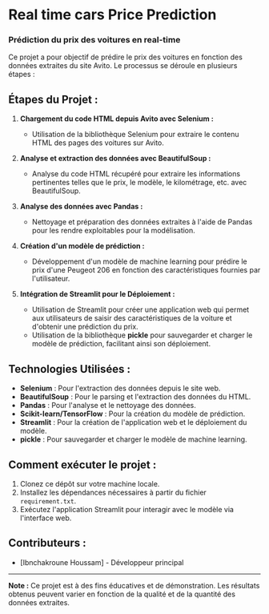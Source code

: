 # Real time cars Price Prediction

### Prédiction du prix des voitures en real-time
Ce projet a pour objectif de prédire le prix des voitures  en fonction des données extraites du site Avito. Le processus se déroule en plusieurs étapes :

## Étapes du Projet :

1. **Chargement du code HTML depuis Avito avec Selenium :**
   - Utilisation de la bibliothèque Selenium pour extraire le contenu HTML des pages des voitures  sur Avito.

2. **Analyse et extraction des données avec BeautifulSoup :**
   - Analyse du code HTML récupéré pour extraire les informations pertinentes telles que le prix, le modèle, le kilométrage, etc. avec BeautifulSoup.

3. **Analyse des données avec Pandas :**
   - Nettoyage et préparation des données extraites à l'aide de Pandas pour les rendre exploitables pour la modélisation.

4. **Création d'un modèle de prédiction :**
   - Développement d'un modèle de machine learning pour prédire le prix d'une Peugeot 206 en fonction des caractéristiques fournies par l'utilisateur.

5. **Intégration de Streamlit pour le Déploiement :**
   - Utilisation de Streamlit pour créer une application web qui permet aux utilisateurs de saisir des caractéristiques de la voiture et d'obtenir une prédiction du prix.
   - Utilisation de la bibliothèque **pickle** pour sauvegarder et charger le modèle de prédiction, facilitant ainsi son déploiement.

## Technologies Utilisées :

- **Selenium** : Pour l'extraction des données depuis le site web.
- **BeautifulSoup** : Pour le parsing et l'extraction des données du HTML.
- **Pandas** : Pour l'analyse et le nettoyage des données.
- **Scikit-learn/TensorFlow** : Pour la création du modèle de prédiction.
- **Streamlit** : Pour la création de l'application web et le déploiement du modèle.
- **pickle** : Pour sauvegarder et charger le modèle de machine learning.

## Comment exécuter le projet :

1. Clonez ce dépôt sur votre machine locale.
2. Installez les dépendances nécessaires à partir du fichier `requirement.txt`.
3. Exécutez l'application Streamlit pour interagir avec le modèle via l'interface web.

## Contributeurs :
- [Ibnchakroune Houssam] - Développeur principal

---

**Note :** Ce projet est à des fins éducatives et de démonstration. Les résultats obtenus peuvent varier en fonction de la qualité et de la quantité des données extraites.
